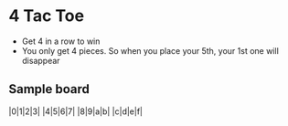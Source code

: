 # 4 Tac Toe
- Get 4 in a row to win
- You only get 4 pieces. So when you place your 5th, your 1st one will disappear

## Sample board

|0|1|2|3|
|4|5|6|7|
|8|9|a|b|
|c|d|e|f|